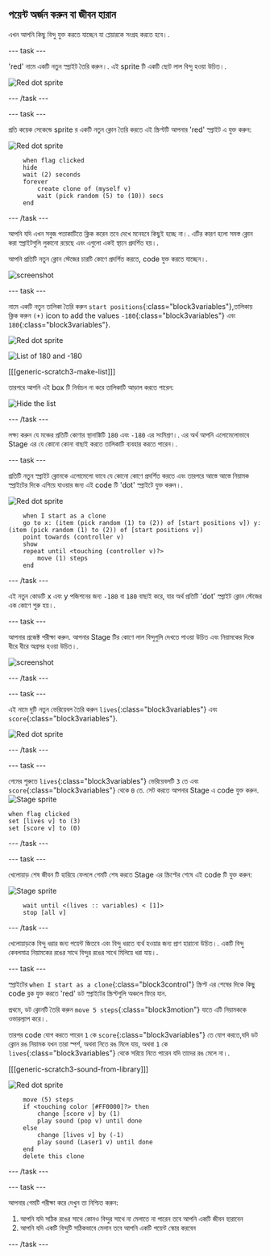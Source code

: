 ## পয়েন্ট অর্জন করুন বা জীবন হারান

এখন আপনি কিছু বিন্দু যুক্ত করতে যাচ্ছেন যা প্লেয়ারকে সংগ্রহ করতে হবে।.

--- task ---

'red' নামে একটি নতুন স্প্রাইট তৈরি করুন।. এই sprite টি একটি ছোট লাল বিন্দু হওয়া উচিত।.

![Red dot sprite](images/dots-red.png)

--- /task ---

--- task ---

প্রতি কয়েক সেকেন্ডে sprite র একটি নতুন ক্লোন তৈরি করতে এই স্ক্রিপ্টটি আপনার 'red' স্প্রাইট এ যুক্ত করুন:

![Red dot sprite](images/red-sprite.png)

```blocks3
    when flag clicked
    hide
    wait (2) seconds
    forever
        create clone of (myself v)
        wait (pick random (5) to (10)) secs
    end
```

--- /task ---

আপনি যদি এখন সবুজ পতাকাটিতে ক্লিক করেন তবে দেখে মনেহবে কিছুই হচ্ছে না।. এটির কারণ হলো সমস্ত ক্লোন করা স্প্রাইটগুলি লুকানো রয়েছে এবং এগুলো একই স্থানে প্রদর্শিত হয়।.

আপনি প্রতিটি নতুন ক্লোন স্টেজের চারটি কোণে প্রদর্শিত করতে, code যুক্ত করতে যাচ্ছেন।.

![screenshot](images/dots-start.png)

--- task ---

নামে একটি নতুন তালিকা তৈরি করুন `start positions`{:class="block3variables"},তালিকায় ক্লিক করুন `(+)` icon to add the values `-180`{:class="block3variables"} এবং `180`{:class="block3variables"}.

![Red dot sprite](images/red-sprite.png)

![List of 180 and -180](images/dots-list.png)

[[[generic-scratch3-make-list]]]

তারপরে আপনি এই box টি নির্বাচন না করে তালিকাটি আড়াল করতে পারেন:

![Hide the list](images/hide-list.png)

--- /task ---

লক্ষ্য করুন যে মঞ্চের প্রতিটি কোণার স্থানাঙ্কিটি ` 180 ` এবং ` -180 ` এর সংমিশ্রণ।. এর অর্থ আপনি এলোমেলোভাবে Stage এর যে কোনো কোনা বাছাই করতে তালিকাটি ব্যবহার করতে পারেন।.

--- task ---

প্রতিটি নতুন স্প্রাইট ক্লোনকে এলোমেলো ভাবে যে কোনো কোণে প্রদর্শিত করতে এবং তারপরে আস্তে আস্তে নিয়ামক স্প্রাইটের দিকে এগিয়ে যাওয়ার জন্য এই code টি 'dot' স্প্রাইটে যুক্ত করুন।.

![Red dot sprite](images/red-sprite.png)

```blocks3
    when I start as a clone
    go to x: (item (pick random (1) to (2)) of [start positions v]) y: (item (pick random (1) to (2)) of [start positions v])
    point towards (controller v)
    show
    repeat until <touching (controller v)?>
        move (1) steps
    end
```

--- /task ---

এই নতুন কোডটি x এবং y পজিশনের জন্য `-180` বা `180` বাছাই করে, যার অর্থ প্রতিটি 'dot' স্প্রাইট ক্লোন স্টেজের এক কোণে শুরু হয়।.

--- task ---

আপনার প্রজেক্ট পরীক্ষা করুন. আপনার Stage টির কোণে লাল বিন্দুগুলি দেখতে পাওয়া উচিত এবং নিয়ামকের দিকে ধীরে ধীরে অগ্রসর হওয়া উচিত।.

![screenshot](images/dots-red-test.png)

--- /task ---

--- task ---

এই নামে দুটি নতুন ভেরিয়েবল তৈরি করুন `lives`{:class="block3variables"} এবং `score`{:class="block3variables"}.

![Red dot sprite](images/red-sprite.png)

--- /task ---

--- task ---

গেমের শুরুতে `lives`{:class="block3variables"} ভেরিয়েবলটি `3` তে এবং `score`{:class="block3variables"} থেকে `0` তে. সেট করতে আপনার Stage এ code যুক্ত করুন. ![Stage sprite](images/stage-sprite.png)

```blocks3
when flag clicked
set [lives v] to (3)
set [score v] to (0)
```

--- /task ---

--- task ---

খেলোয়াড় শেষ জীবন টি হারিয়ে ফেললে গেমটি শেষ করতে Stage এর স্ক্রিপ্টের শেষে এই code টি যুক্ত করুন:

![Stage sprite](images/stage-sprite.png)

```blocks3
    wait until <(lives :: variables) < [1]>
    stop [all v]
```

--- /task ---

খেলোয়াড়কে বিন্দু ধরার জন্য পয়েন্ট জিতবে এবং বিন্দু ধরতে ব্যর্থ হওয়ার জন্য প্রাণ হারানো উচিত।. একটি বিন্দু কেবলমাত্র নিয়ামকের রঙের সাথে বিন্দুর রঙের সাথে মিলিয়ে ধরা যায়।.

--- task ---

স্প্রাইটের `when I start as a clone`{:class="block3control"} স্ক্রিপ্ট এর শেষের দিকে কিছু code ব্লক যুক্ত করতে 'red' ডট স্প্রাইটের স্ক্রিপ্টগুলি অঞ্চলে ফিরে যান.

প্রথমে, ডট ক্লোনটি তৈরি করুন `move 5 steps`{:class="block3motion"} যাতে এটি নিয়ামককে ওভারল্যাপ করে।.

তারপর code যোগ করতে পারেন `1` কে `score`{:class="block3variables"} তে যোগ করতে,যদি ডট ক্লোন রঙ নিয়ামক যখন তারা স্পর্শ, অথবা নিতে রঙ মিলে যায়, অথবা `1` কে `lives`{:class="block3variables"} থেকে সরিয়ে নিতে পারেন যদি তাদের রঙ মেলে না।.

[[[generic-scratch3-sound-from-library]]]

![Red dot sprite](images/red-sprite.png)

```blocks3
    move (5) steps
    if <touching color [#FF0000]?> then
        change [score v] by (1)
        play sound (pop v) until done
    else
        change [lives v] by (-1)
        play sound (Laser1 v) until done
    end
    delete this clone
```

--- /task ---

--- task ---

আপনার গেমটি পরীক্ষা করে দেখুন তা নিশ্চিত করুন:

1. আপনি যদি সঠিক রঙের সাথে কোনও বিন্দুর সাথে না মেলাতে না পারেন তবে আপনি একটি জীবন হারাবেন
2. আপনি যদি একটি বিন্দুটি সঠিকভাবে মেলান তবে আপনি একটি পয়েন্ট স্কোর করবেন

--- /task ---
